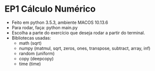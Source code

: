 # EP1 Cálculo Numérico

* Feito em python 3.5.3, ambiente MACOS 10.13.6
* Para rodar, faça: python main.py
* Escolha a parte do exercício que deseja rodar a partir do terminal.
* Bibliotecas usadas:
    * math (sqrt)
    * numpy (matmul, sqrt, zeros, ones, transpose, subtract, array, inf)
    * random (uniform)
    * copy (deepcopy)
    * time (time)
